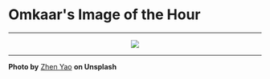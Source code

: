 # Omkaar's Image of the Hour

---

<div align="center">

<a href="https://unsplash.com/photos/people-are-playing-cards-outdoors-Ky5Rov4BHMc">
  <img src="https://images.unsplash.com/photo-1750087328910-16dd862838eb?crop=entropy&cs=tinysrgb&fit=max&fm=jpg&ixid=M3w3NjA2Nzh8MHwxfHJhbmRvbXx8fHx8fHx8fDE3NTA4NjM2MDB8&ixlib=rb-4.1.0&q=80&w=1080" style="max-width:100%; height:auto;">
</a>



</div>

---

**Photo by** [Zhen Yao](https://unsplash.com/@zhenyao_photo) **on Unsplash**
